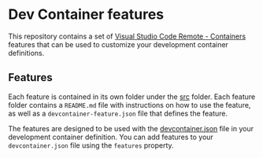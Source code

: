 # Dev Container features

This repository contains a set of [Visual Studio Code Remote - Containers](https://code.visualstudio.com/docs/remote/containers) features that can be used to customize your development container definitions.

## Features

Each feature is contained in its own folder under the [src](src) folder. Each feature folder contains a `README.md` file with instructions on how to use the feature, as well as a `devcontainer-feature.json` file that defines the feature.

The features are designed to be used with the [devcontainer.json](https://code.visualstudio.com/docs/remote/devcontainerjson-reference) file in your development container definition. You can add features to your `devcontainer.json` file using the `features` property.